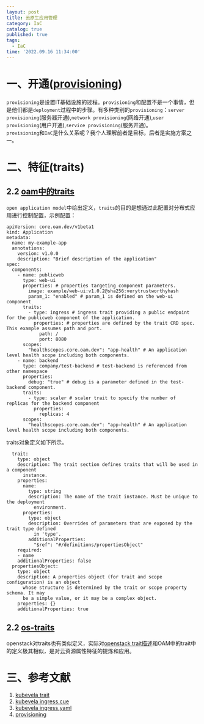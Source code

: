 ```yaml
---
layout: post
title: 云原生应用管理
category: IaC
catalog: true
published: true
tags:
  - IaC
time: '2022.09.16 11:34:00'
---
```

# 一、开通([provisioning](https://www.redhat.com/en/topics/automation/what-is-provisioning#overview))
`provisioning`是设置IT基础设施的过程。`provisioning`和配置不是一个事情，但是他们都是`deployment`过程中的步骤。有多种类别的`provisioning`：`server provisioning`(服务器开通),`network provisioning`(网络开通),`user provisioning`(用户开通),`service provisioning`(服务开通)。  
`provisioning`和`IaC`是什么关系呢？我个人理解前者是目标，后者是实施方案之一。

# 二、特征(traits)
## 2.2 [oam中的traits](https://github.com/oam-dev/spec/blob/master/6.traits.md)
`open application model`中给出定义，`traits`的目的是想通过此配置对分布式应用进行控制配置，示例配置：
```
apiVersion: core.oam.dev/v1beta1
kind: Application
metadata:
  name: my-example-app
  annotations:
    version: v1.0.0
    description: "Brief description of the application"
spec:
  components:
    - name: publicweb
      type: web-ui
      properties: # properties targeting component parameters.
        image: example/web-ui:v1.0.2@sha256:verytrustworthyhash
        param_1: "enabled" # param_1 is defined on the web-ui component
      traits:
        - type: ingress # ingress trait providing a public endpoint for the publicweb component of the application.
          properties: # properties are defined by the trait CRD spec. This example assumes path and port.
            path: /
            port: 8080
      scopes:
        "healthscopes.core.oam.dev": "app-health" # An application level health scope including both components.
    - name: backend
      type: company/test-backend # test-backend is referenced from other namespace
      properties:
        debug: "true" # debug is a parameter defined in the test-backend component.
      traits:
        - type: scaler # scaler trait to specify the number of replicas for the backend component
          properties:
            replicas: 4
      scopes:
        "healthscopes.core.oam.dev": "app-health" # An application level health scope including both components.
```
traits对象定义如下所示。
```
  trait:
    type: object
    description: The trait section defines traits that will be used in a component
      instance.
    properties:
      name:
        type: string
        description: The name of the trait instance. Must be unique to the deployment
          environment.
      properties:
        type: object
        description: Overrides of parameters that are exposed by the trait type defined
          in 'type'.
        additionalProperties:
          "$ref": "#/definitions/propertiesObject"
    required:
    - name
    additionalProperties: false
  propertiesObject:
    type: object
    description: A properties object (for trait and scope configuration) is an object
      whose structure is determined by the trait or scope property schema. It may
      be a simple value, or it may be a complex object.
    properties: {}
    additionalProperties: true
```

## 2.2 [os-traits](https://github.com/openstack/os-traits/blob/master/os_traits/compute/arch.py)
openstack对traits也有类似定义，实际对[openstack trait描述](https://specs.openstack.org/openstack/nova-specs/specs/pike/implemented/resource-provider-traits.html)和OAM中的trait中的定义极其相似，是对云资源属性特征的提炼和应用。

# 三、参考文献
1. [kubevela trait](https://github.com/kubevela/kubevela/tree/master/references/docgen/def-doc/trait)
2. [kubevela ingress.cue](https://github.com/kubevela/kubevela/blob/master/vela-templates/definitions/deprecated/ingress.cue)
3. [kubevela ingress.yaml](https://github.com/kubevela/kubevela/blob/master/charts/vela-core/templates/defwithtemplate/ingress.yaml)  
4. [provisioning](https://zh.wikipedia.org/zh-tw/%E6%9C%8D%E5%8A%A1%E5%BC%80%E9%80%9A)
